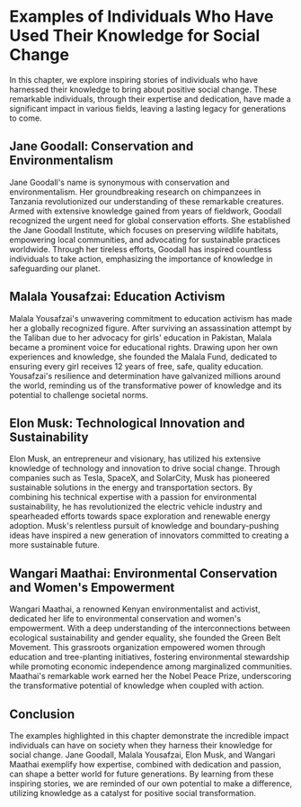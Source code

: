 Examples of Individuals Who Have Used Their Knowledge for Social Change
================================================================================



In this chapter, we explore inspiring stories of individuals who have harnessed their knowledge to bring about positive social change. These remarkable individuals, through their expertise and dedication, have made a significant impact in various fields, leaving a lasting legacy for generations to come.

Jane Goodall: Conservation and Environmentalism
-----------------------------------------------

Jane Goodall's name is synonymous with conservation and environmentalism. Her groundbreaking research on chimpanzees in Tanzania revolutionized our understanding of these remarkable creatures. Armed with extensive knowledge gained from years of fieldwork, Goodall recognized the urgent need for global conservation efforts. She established the Jane Goodall Institute, which focuses on preserving wildlife habitats, empowering local communities, and advocating for sustainable practices worldwide. Through her tireless efforts, Goodall has inspired countless individuals to take action, emphasizing the importance of knowledge in safeguarding our planet.

Malala Yousafzai: Education Activism
------------------------------------

Malala Yousafzai's unwavering commitment to education activism has made her a globally recognized figure. After surviving an assassination attempt by the Taliban due to her advocacy for girls' education in Pakistan, Malala became a prominent voice for educational rights. Drawing upon her own experiences and knowledge, she founded the Malala Fund, dedicated to ensuring every girl receives 12 years of free, safe, quality education. Yousafzai's resilience and determination have galvanized millions around the world, reminding us of the transformative power of knowledge and its potential to challenge societal norms.

Elon Musk: Technological Innovation and Sustainability
------------------------------------------------------

Elon Musk, an entrepreneur and visionary, has utilized his extensive knowledge of technology and innovation to drive social change. Through companies such as Tesla, SpaceX, and SolarCity, Musk has pioneered sustainable solutions in the energy and transportation sectors. By combining his technical expertise with a passion for environmental sustainability, he has revolutionized the electric vehicle industry and spearheaded efforts towards space exploration and renewable energy adoption. Musk's relentless pursuit of knowledge and boundary-pushing ideas have inspired a new generation of innovators committed to creating a more sustainable future.

Wangari Maathai: Environmental Conservation and Women's Empowerment
-------------------------------------------------------------------

Wangari Maathai, a renowned Kenyan environmentalist and activist, dedicated her life to environmental conservation and women's empowerment. With a deep understanding of the interconnections between ecological sustainability and gender equality, she founded the Green Belt Movement. This grassroots organization empowered women through education and tree-planting initiatives, fostering environmental stewardship while promoting economic independence among marginalized communities. Maathai's remarkable work earned her the Nobel Peace Prize, underscoring the transformative potential of knowledge when coupled with action.

Conclusion
----------

The examples highlighted in this chapter demonstrate the incredible impact individuals can have on society when they harness their knowledge for social change. Jane Goodall, Malala Yousafzai, Elon Musk, and Wangari Maathai exemplify how expertise, combined with dedication and passion, can shape a better world for future generations. By learning from these inspiring stories, we are reminded of our own potential to make a difference, utilizing knowledge as a catalyst for positive social transformation.
